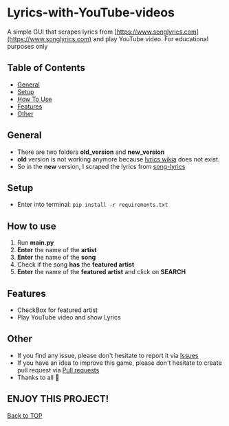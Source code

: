 # Lyrics-with-YouTube-videos

A simple GUI that scrapes lyrics from [https://www.songlyrics.com](https://www.songlyrics.com) and play YouTube video.
For educational purposes only

## Table of Contents

- [General](#general)
- [Setup](#setup)
- [How To Use](#how-to-use)
- [Features](#features)
- [Other](#other)

## General

- There are two folders **old_version** and **new_version**
- **old** version is not working anymore because [lyrics wikia](http://lyrics.wikia.com/) does not exist.
- So in the **new** version, I scraped the lyrics from [song-lyrics](https://www.songlyrics.com)

## Setup

* Enter into terminal:
  ``
  pip install -r requirements.txt
  ``

## How to use

1. Run **main.py**
2. **Enter** the name of the **artist**
3. **Enter** the name of the **song**
4. Check if the song **has** the **featured artist**
5. **Enter** the name of the **featured artist** and click on **SEARCH**

## Features

- CheckBox for featured artist
- Play YouTube video and show Lyrics

## Other

* If you find any issue, please don't hesitate to report it
  via [Issues](https://github.com/Fearplay/Lyrics-with-YouTube-videos/issues)
* If you have an idea to improve this game, please don't hesitate to create pull request
  via [Pull requests](https://github.com/Fearplay/Lyrics-with-YouTube-videos/pulls)
* Thanks to all :green_heart:

## ENJOY THIS PROJECT!

[Back to TOP](#lyrics-with-youtube-videos)
